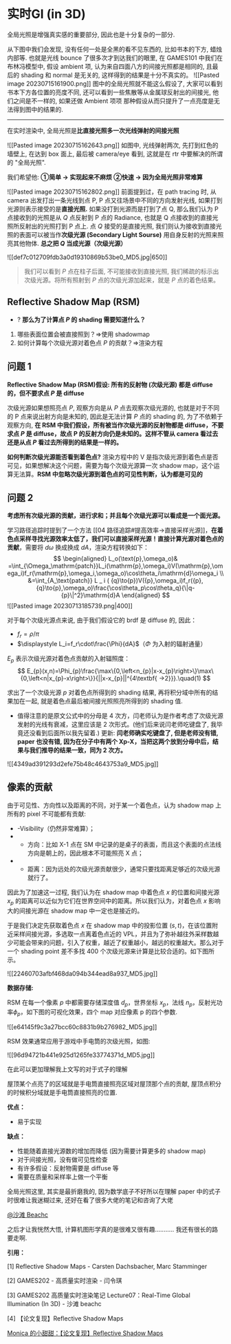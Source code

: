 # 实时GI (in 3D)

全局光照是增强真实感的重要部分, 因此也是十分复杂的一部分.

从下图中我们会发现, 没有任何一处是全黑的看不见东西的, 比如书本的下方, 蜡烛内部等. 也就是光线 bounce 了很多次才到达我们的眼里, 在 GAMES101 中我们在布林冯模型中, 假设 ambient 项, 认为来自四面八方的间接光照都是相同的, 且最后的 shading 和 normal 是无关的, 这样得到的结果是十分不真实的。
![[Pasted image 20230715161900.png]]
图中的全局光照就不能这么假设了, 大家可以看到书本下方各位置的亮度不同, 还可以看到一些焦散等从金属球反射出的间接光, 他们之间是不一样的, 如果还做 Ambient 项项 那种假设从而只提升了一点亮度是无法得到图中的结果的.

---

在实时渲染中, 全局光照是**比直接光照多一次光线弹射的间接光照**

![[Pasted image 20230715162643.png]]
如图中, 光线弹射两次, 先打到红色的墙壁上, 在达到 box 面上, 最后被 camera/eye 看到, 这就是在 rtr 中要解决的所谓的 "全局光照".

我们希望他:
**①简单 -> 实现起来不麻烦**
**②快速 -> 因为全局光照非常难算**

![[Pasted image 20230715162802.png]]
前面提到过，在 path tracing 时, 从 camera 出发打出一条光线到点 P, P 点又往场景中不同的方向发射光线, 如果打到光源则表示接受的是**直接光照.**
如果没打到光源而是打到了点 Q, 那么我们认为 P 点接收到的光照是从 $Q$ 点反射到 P 点的 Radiance, 也就是 Q 点接收到的直接光照所反射出的光照打到 P 点上.
点 $Q$ 接受的是直接光照, 我们则认为接收到直接光照的表面可以被当作**次级光源 (Secondary Light Sourse)** 用自身反射的光照来照亮其他物体.
**总之把 $Q$ 当成光源（次级光源）**

![[def7c012709fdb3a0d19310869b53be0_MD5.jpg|650]]
>我们可以看到 $P$ 点在柱子后面, 不可能接收到直接光照, 我们稀疏的标示出次级光源。将所有照射到 $P$ 点的次级光源加起来，就是 $P$ 点的着色结果。

## Reflective Shadow Map (RSM)


- ? **那么为了计算点 $P$ 的 shading 需要知道什么？**
1. 哪些表面位置会被直接照到？=>使用 shadowmap
2. 如何计算每个次级光源对着色点 $P$ 的贡献？=>渲染方程
## 问题 1
**Reflective Shadow Map (RSM)假设: 所有的反射物 (次级光源) 都是 diffuse 的，但不要求点 $P$ 是 diffuse**

次级光源如果想照亮点 $P$, 观察方向是从 $P$ 点去观察次级光源的, 也就是对于不同的 P 点来说出射方向是未知的, 因此是无法计算 $P$ 点的 shading 的, 为了不依赖于观察方向, **在 RSM 中我们假设，所有被当作次级光源的反射物都是 diffuse，不要求点 $P$ 是 diffuse，故点 P 的反射方向仍是未知的。这样不管从 camera 看过去还是从点 $P$ 看过去所得到的结果是一样的。**

**如何判断次级光源能否看到着色点?**
渲染方程中的 V 是指次级光源到着色点是否可见，如果想解决这个问题，需要为每个次级光源算一次 shadow map，这个运算无法算。**RSM 中忽略次级光源到着色点的可见性判断，认为都是可见的**

## 问题 2

**考虑所有次级光源的贡献，进行求和；并且每个次级光源可以看成是一个面光源。**

学习路径追踪时提到了一个方法 [[04 路径追踪#提高效率->直接采样光源]]，**在着色点采样寻找光源效率太低了，我们可以直接采样光源！直接计算光源对着色点的贡献**，需要将 $d\omega$ 换成换成 $dA$，渲染方程转换如下：
$$
\begin{aligned}
L_o(\text{p},\omega_o)& =\int_{\Omega_\mathrm{patch}}L_i(\mathrm{p},\omega_i)V(\mathrm{p},\omega_i)f_r(\mathrm{p},\omega_i,\omega_o)\cos\theta_i\mathrm{d}\omega_i  \\
&=\int_{A_\text{patch}} L _ i ( {q}\to{p})V({p},\omega_i)f_r({p},{q}\to{p},\omega_o)\frac{\cos\theta_p\cos\theta_q}{\|q-{p}\|^2}\mathrm{d}A
\end{aligned}
$$
![[Pasted image 20230713185739.png|400]]

对于每个次级光源点来说, 由于我们假设它的 brdf 是 diffuse 的, 因此：
- $f_{r}=\rho/\pi$
- $\displaystyle L_i=f_r\cdot\frac{\Phi}{dA}$（$\Phi$ 为入射的辐射通量）

 $E_p$ 表示次级光源对着色点贡献的入射辐照度：
$$
E_{p}(x,n)=\Phi_{p}\frac{\max\{0,\left<n_{p}|x-x_{p}\right>\}\max\{0,\left<n|x_{p}-x\right>\}}{||x-x_{p}||^{4\textbf{ ->2}}}.\quad(1)
$$

求出了一个次级光源 $p$ 对着色点所得到的 shading 结果, 再将积分域中所有的结果加在一起, 就是着色点最后被间接光照照亮所得到的 shading 值.

*   值得注意的是原文公式中的分母是 4 次方，闫老师认为是作者考虑了次级光源发射的光线有衰减，这里应该是 2 次形式。(他们后来说闫老师吃键盘了, 我毕竟还没看到后面所以我先留着.) 更新: **闫老师确实吃键盘了, 但是老师没有错, paper 也没有错, 因为在分子中有两个 Xp-X，当把这两个放到分母中后，结果与我们推导的结果一致，同为 2 次方。**

![[4349ad391293d2efe75b48c4643753a9_MD5.jpg]]

## 像素的贡献
由于可见性、方向性以及距离的不同，对于某一个着色点，认为 shadow map 上所有的 pixel 不可能都有贡献:

*   -Visibility（仍然非常难算）；
*   - 方向：比如 X-1 点在 SM 中记录的是桌子的表面，而且这个表面的点法线方向是朝上的，因此根本不可能照亮 X 点；
*   - 距离：因为远处的次级光源贡献很少，通常只要找距离足够近的次级光源就行了。

因此为了加速这一过程, 我们认为在 shadow map 中着色点 $x$ 的位置和间接光源 $x_p$ 的距离可以近似为它们在世界空间中的距离。所以我们认为，对着色点 $x$ 影响大的间接光源在 shadow map 中一定也是接近的。

于是我们决定先获取着色点 $x$ 在 shadow map 中的投影位置 $(s,t)$，在该位置附近采样间接光源，多选取一点离着色点近的 VPL，并且为了弥补越往外采样数越少可能会带来的问题，引入了权重，越近了权重越小，越远的权重越大。那么对于一个 shading point 差不多找 400 个次级光源来计算是比较合适的。如下图所示。

![[22460703afbf468da094b344ead8a937_MD5.jpg]]

**数据存储:**

RSM 在每一个像素 $p$ 中都需要存储深度值 $d_p$，世界坐标 $x_p$，法线 $n_p$，反射光功率$\phi _p$，如下图的可视化效果，四个 map 对应像素 p 的四个参数.

![[e64145f9c3a27bcc60c8831b9b276982_MD5.jpg]]

RSM 效果通常应用于游戏中手电筒的次级光照，如图:

![[96d94721b441e925d1265fe33774371d_MD5.jpg]]

在此可以更加理解我上文写的对于式子的理解

屋顶某个点亮了的区域就是手电筒直接照亮区域对屋顶那个点的贡献, 屋顶点积分的时候积分域就是手电筒直接照亮的位置.

**优点：**

*   易于实现

**缺点：**

*   性能随着直接光源数的增加而降低 (因为需要计算更多的 shadow map)
*   对于间接光照，没有做可见性检查
*   有许多假设：反射物需要是 diffuse 等
*   需要在质量和采样率上做一个平衡

  
全局光照这里, 其实是最折磨我的, 因为数学底子不好所以在理解 paper 中的式子时很难让我迷糊过来, 还好在看了很多大佬的笔记和咨询了大佬

[@沙滩 Beachc](https://www.zhihu.com/people/d12a94f4ac827bba2b25e1af2444b73f)

之后才让我恍然大悟, 计算机图形学真的是很难又很有趣........... 我还有很长的路要走啊.

**引用：**

[1] Reflective Shadow Maps - Carsten Dachsbacher, Marc Stamminger

[2] GAMES202 - 高质量实时渲染 - 闫令琪

[3] GAMES202 高质量实时渲染笔记 Lecture07：Real-Time Global Illumination (In 3D) - 沙滩 beachc

[4] 【论文复现】Reflective Shadow Maps

[Monica 的小甜甜：【论文复现】Reflective Shadow Maps](https://zhuanlan.zhihu.com/p/357259069)